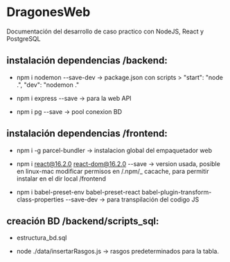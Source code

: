# DragonesWeb

Documentación del desarrollo de caso practico con NodeJS, React y PostgreSQL

## instalación dependencias /backend:

- npm i nodemon --save-dev   -> package.json con  scripts > "start": "node .", "dev": "nodemon ."

- npm i express --save   -> para la web API

- npm i pg --save -> pool conexion BD

## instalación dependencias /frontend:

- npm i -g parcel-bundler  -> instalacion global del empaquetador web

- npm i react@16.2.0 react-dom@16.2.0 --save  -> version usada, posible en linux-mac modificar permisos en /.npm/_ cacache, para permitir instalar en el dir local /frontend

- npm i babel-preset-env babel-preset-react babel-plugin-transform-class-properties --save-dev  -> para transpilación del codigo JS

## creación BD /backend/scripts_sql:

- estructura_bd.sql

- node ./data/insertarRasgos.js -> rasgos predeterminados para la tabla.
